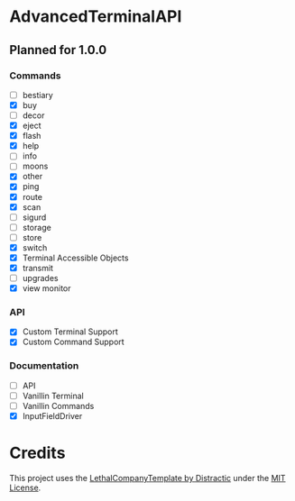 # AdvancedTerminalAPI

## Planned for 1.0.0
### Commands
- [ ] bestiary
- [x] buy
- [ ] decor
- [x] eject
- [x] flash
- [x] help
- [ ] info
- [ ] moons
- [x] other
- [x] ping
- [x] route
- [x] scan
- [ ] sigurd
- [ ] storage
- [ ] store
- [x] switch
- [x] Terminal Accessible Objects
- [x] transmit
- [ ] upgrades
- [x] view monitor

### API
- [x] Custom Terminal Support
- [x] Custom Command Support

### Documentation
- [ ] API 
- [ ] Vanillin Terminal
- [ ] Vanillin Commands
- [x] InputFieldDriver

# Credits
This project uses the [LethalCompanyTemplate by Distractic](https://github.com/Distractic/LethalCompanyTemplate) under the [MIT License](https://github.com/Distractic/LethalCompanyTemplate/blob/main/LICENSE).
